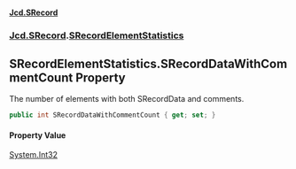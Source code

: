 #### [Jcd.SRecord](index.md 'index')
### [Jcd.SRecord](Jcd.SRecord.md 'Jcd.SRecord').[SRecordElementStatistics](Jcd.SRecord.SRecordElementStatistics.md 'Jcd.SRecord.SRecordElementStatistics')

## SRecordElementStatistics.SRecordDataWithCommentCount Property

The number of elements with both SRecordData and comments.

```csharp
public int SRecordDataWithCommentCount { get; set; }
```

#### Property Value
[System.Int32](https://docs.microsoft.com/en-us/dotnet/api/System.Int32 'System.Int32')